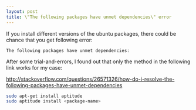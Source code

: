 ```yaml
---
layout: post
title: \"The following packages have unmet dependencies\" error
---
```


If you install different versions of the ubuntu packages, there could be chance that you get following error:

```
The following packages have unmet dependencies:
```

After some trial-and-errors, I found out that only the method in the following link works for my case: 

http://stackoverflow.com/questions/26571326/how-do-i-resolve-the-following-packages-have-unmet-dependencies


```bash
sudo apt-get install aptitude
sudo aptitude install <package-name>
```
